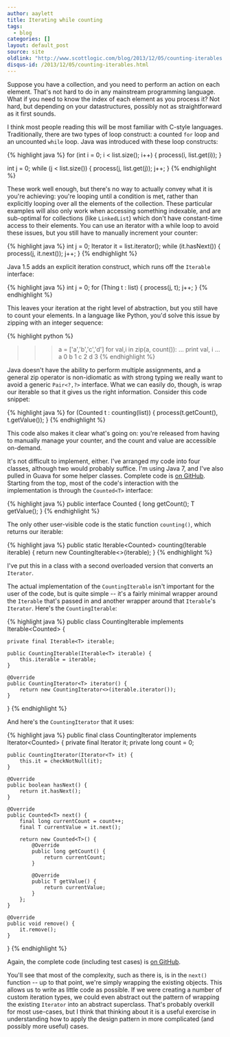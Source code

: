 ```yaml
---
author: aaylett
title: Iterating while counting
tags:
  - blog
categories: []
layout: default_post
source: site
oldlink: "http://www.scottlogic.com/blog/2013/12/05/counting-iterables.html"
disqus-id: /2013/12/05/counting-iterables.html
---
```


Suppose you have a collection, and you need to perform an action on each
element.  That's not hard to do in any mainstream programming language.  What
if you need to know the index of each element as you process it?  Not hard,
but depending on your datastructures, possibly not as straightforward as it
first sounds.

I think most people reading this will be most familiar with C-style languages.
Traditionally, there are two types of loop construct: a counted `for` loop and
an uncounted `while` loop.  Java was introduced with these loop constructs:

{% highlight java %}
for (int i = 0; i < list.size(); i++) {
  process(i, list.get(i));
}

int j = 0;
while (j < list.size()) {
  process(j, list.get(j));
  j++;
}
{% endhighlight %}

These work well enough, but there's no way to actually convey what it is
you're achieving: you're looping until a condition is met, rather than
explicitly looping over all the elements of the collection.  These particular
examples will also only work when accessing something indexable, and are
sub-optimal for collections (like `LinkedList`) which don't have constant-time
access to their elements.  You can use an iterator with a while loop to avoid
these issues, but you still have to manually increment your counter:

{% highlight java %}
int j = 0;
Iterator<Thing> it = list.iterator();
while (it.hasNext()) {
  process(j, it.next());
  j++;
}
{% endhighlight %}

Java 1.5 adds an explicit iteration construct, which runs off the `Iterable`
interface:

{% highlight java %}
int j = 0;
for (Thing t : list) {
  process(j, t);
  j++;
}
{% endhighlight %}

This leaves your iteration at the right level of abstraction, but you still
have to count your elements.  In a language like Python, you'd solve this
issue by zipping with an integer sequence:

{% highlight python %}
>>> a = ['a','b','c','d']
>>> for val,i in zip(a, count()):
...   print val, i
...
a 0
b 1
c 2
d 3
{% endhighlight %}

Java doesn't have the ability to perform multiple assignments, and a general
zip operator is non-idiomatic as with strong typing we really want to avoid a
generic `Pair<?,?>` interface.  What we can easily do, though, is wrap our
iterable so that it gives us the right information.  Consider this code
snippet:

{% highlight java %}
for (Counted<Thing> t : counting(list)) {
  process(t.getCount(), t.getValue());
}
{% endhighlight %}

This code also makes it clear what's going on: you're released from having to
manually manage your counter, and the count and value are accessible on-demand.

It's not difficult to implement, either.  I've arranged my code into four classes, although two would probably suffice.  I'm using Java 7, and I've also pulled in Guava for some helper classes.  Complete code is [on GitHub](https://github.com/andrewaylett/iterables). Starting from the top, most of the code's interaction with the implementation is through the `Counted<T>` interface:

{% highlight java %}
public interface Counted<T> {
    long getCount();
    T getValue();
}
{% endhighlight %}

The only other user-visible code is the static function `counting()`, which returns our iterable:

{% highlight java %}
    public static <T> Iterable<Counted<T>> counting(Iterable<T> iterable) {
        return new CountingIterable<>(iterable);
    }
{% endhighlight %}

I've put this in a class with a second overloaded version that converts an `Iterator`.

The actual implementation of the `CountingIterable` isn't important for the user of the code, but is quite simple -- it's a fairly minimal wrapper around the `Iterable` that's passed in and another wrapper around that `Iterable`'s `Iterator`.  Here's the `CountingIterable`:

{% highlight java %}
public class CountingIterable<T> implements Iterable<Counted<T>> {

    private final Iterable<T> iterable;

    public CountingIterable(Iterable<T> iterable) {
        this.iterable = iterable;
    }

    @Override
    public CountingIterator<T> iterator() {
        return new CountingIterator<>(iterable.iterator());
    }
}
{% endhighlight %}

And here's the `CountingIterator` that it uses:

{% highlight java %}
public final class CountingIterator<T> implements Iterator<Counted<T>> {
    private final Iterator<T> it;
    private long count = 0;

    public CountingIterator(Iterator<T> it) {
        this.it = checkNotNull(it);
    }

    @Override
    public boolean hasNext() {
        return it.hasNext();
    }

    @Override
    public Counted<T> next() {
        final long currentCount = count++;
        final T currentValue = it.next();

        return new Counted<T>() {
            @Override
            public long getCount() {
                return currentCount;
            }

            @Override
            public T getValue() {
                return currentValue;
            }
        };
    }

    @Override
    public void remove() {
        it.remove();
    }
}
{% endhighlight %}

Again, the complete code (including test cases) is [on GitHub](https://github.com/andrewaylett/iterables).

You'll see that most of the complexity, such as there is, is in the `next()` function -- up to that point, we're simply wrapping the existing objects.  This allows us to write as little code as possible.  If we were creating a number of custom iteration types, we could even abstract out the pattern of wrapping the existing `Iterator` into an abstract superclass.  That's probably overkill for most use-cases, but I think that thinking about it is a useful exercise in understanding how to apply the design pattern in more complicated (and possibly more useful) cases.























